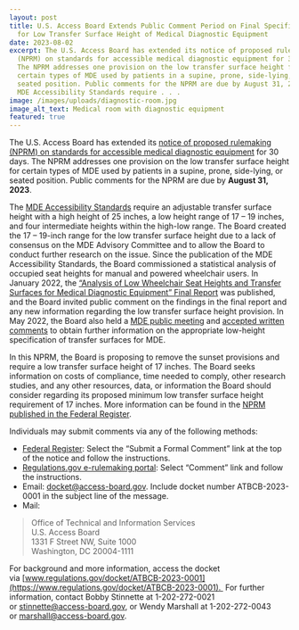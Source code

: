```yaml
---
layout: post
title: U.S. Access Board Extends Public Comment Period on Final Specification
  for Low Transfer Surface Height of Medical Diagnostic Equipment
date: 2023-08-02
excerpt: The U.S. Access Board has extended its notice of proposed rulemaking
  (NPRM) on standards for accessible medical diagnostic equipment for 30 days.
  The NPRM addresses one provision on the low transfer surface height for
  certain types of MDE used by patients in a supine, prone, side-lying, or
  seated position. Public comments for the NPRM are due by August 31, 2023. The
  MDE Accessibility Standards require . . .
image: /images/uploads/diagnostic-room.jpg
image_alt_text: Medical room with diagnostic equipment
featured: true
---
```

The U.S. Access Board has extended its [notice of proposed rulemaking (NPRM) on standards for accessible medical diagnostic equipment](https://www.federalregister.gov/documents/2023/08/01/2023-16218/standards-for-accessible-medical-diagnostic-equipment) for 30 days. The NPRM addresses one provision on the low transfer surface height for certain types of MDE used by patients in a supine, prone, side-lying, or seated position. Public comments for the NPRM are due by **August 31, 2023**.

The [MDE Accessibility Standards](https://www.access-board.gov/mde/) require an adjustable transfer surface height with a high height of 25 inches, a low height range of 17 – 19 inches, and four intermediate heights within the high-low range. The Board created the 17 – 19-inch range for the low transfer surface height due to a lack of consensus on the MDE Advisory Committee and to allow the Board to conduct further research on the issue. Since the publication of the MDE Accessibility Standards, the Board commissioned a statistical analysis of occupied seat heights for manual and powered wheelchair users. In January 2022, the [“Analysis of Low Wheelchair Seat Heights and Transfer Surfaces for Medical Diagnostic Equipment” Final Report](https://www.access-board.gov/research/human/wheelchair-seat-height/) was published, and the Board invited public comment on the findings in the final report and any new information regarding the low transfer surface height provision. In May 2022, the Board also held a [MDE public meeting](https://www.youtube.com/watch?v=ip_VuJyE9WE "external link") and [accepted written comments](https://www.access-board.gov/news/2022/05/19/u-s-access-board-seeks-information-on-low-transfer-surface-height-for-medical-diagnostic-equipment/) to obtain further information on the appropriate low-height specification of transfer surfaces for MDE. 

In this NPRM, the Board is proposing to remove the sunset provisions and require a low transfer surface height of 17 inches. The Board seeks information on costs of compliance, time needed to comply, other research studies, and any other resources, data, or information the Board should consider regarding its proposed minimum low transfer surface height requirement of 17 inches. More information can be found in the [NPRM published in the Federal Register](https://www.federalregister.gov/documents/2023/08/01/2023-16218/standards-for-accessible-medical-diagnostic-equipment). 

Individuals may submit comments via any of the following methods:  

* [Federal Register](https://www.federalregister.gov/documents/2023/08/01/2023-16218/standards-for-accessible-medical-diagnostic-equipment): Select the “Submit a Formal Comment” link at the top of the notice and follow the instructions.   
* [Regulations.gov e-rulemaking portal](https://www.regulations.gov/document/ATBCB-2023-0001-0001): Select “Comment” link and follow the instructions.  
* Email: [docket@access-board.gov](mailto:docket@access-board.gov). Include docket number ATBCB-2023-0001 in the subject line of the message.   
* Mail:   

> Office of Technical and Information Services  \
> U.S. Access Board   \
> 1331 F Street NW, Suite 1000 \
> Washington, DC 20004-1111   

For background and more information, access the docket via [www.regulations.gov/docket/ATBCB-2023-0001](https://www.regulations.gov/docket/ATBCB-2023-0001).  For further information, contact Bobby Stinnette at 1-202-272-0021 or [stinnette@access-board.gov](mailto:stinnette@access-board.gov), or Wendy Marshall at 1-202-272-0043 or [marshall@access-board.gov](mailto:marshall@access-board.gov).